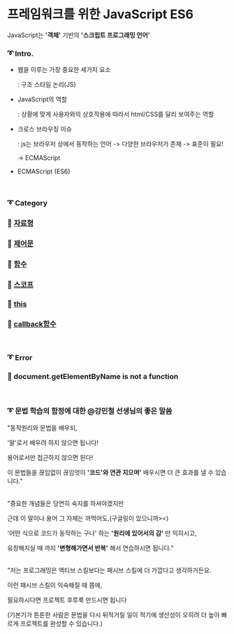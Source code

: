 # 프레임워크를 위한 JavaScript ES6

JavaScript는 **'객체'** 기반의 **'스크립트 프로그래밍 언어'**

### ➰ Intro.
- 웹을 이루는 가장 중요한 세가지 요소

    : 구조 스타일 논리(JS)

- JavaScript의 역할

    : 상황에 맞게 사용자와의 상호작용에 따라서 html/CSS를 달리 보여주는 역할

- 크로스 브라우징 이슈

    : js는 브라우저 상에서 동작하는 언어 ->  다양한 브라우저가 존재 -> 표준이 필요!

    -> ECMAScript

- ECMAScript (ES6)

<br>

### ➰ Category

### 📙 [자료형](https://github.com/jeonghye-choi/JavaScript-Study/blob/master/JavaScriptES6/%EC%9E%90%EB%A3%8C%ED%98%95.md)
### 📙 [제어문](https://github.com/jeonghye-choi/JavaScript-Study/blob/master/JavaScriptES6/%EC%A0%9C%EC%96%B4%EB%AC%B8.md)
### 📙 [함수](https://github.com/jeonghye-choi/JavaScript-Study/blob/master/JavaScriptES6/%ED%95%A8%EC%88%98.md)
### 📙 [스코프](https://github.com/jeonghye-choi/JavaScript-Study/blob/master/Docs/%EC%8A%A4%EC%BD%94%ED%94%84.md)
### 📙 [this](https://github.com/jeonghye-choi/JavaScript-Study/blob/master/Docs/this.md)
### 📙 [callback함수]()


<br>

### ➰ Error

### 💊 document.getElementByName is not a function


<br>

### ➰ 문법 학습의 함정에 대한 @강민철 선생님의 좋은 말씀

"동작원리와 문법을 배우되,

'말'로서 배우려 하지 않으면 됩니다!

용어로서만 접근하지 않으면 된다!

이 문법들을 끊임없이 끊임엇이 **'코드'와 연관 지으며'** 배우시면 더 큰 효과를 낼 수 있습니다."

<br>
"중요한 개념들은 당연히 숙지를 하셔야겠지만

근데 이 말이나 용어 그 자체는 까먹어도,(구글링이 있으니까><)

'어떤 식으로 코드가 동작하는 구나' 하는 **'원리에 있어서의 감'** 만 익히시고,

유창해지실 때 까지 **'변형해가면서 반복'** 해서 연습하시면 됩니다."

<br>
"저는 프로그래밍은 액티브 스킬보다는 패시브 스킬에 더 가깝다고 생각하거든요.

이런 패시브 스킬이 익숙해질 때 쯤에,

필요하시다면 프로젝트 후루룩 만드시면 됩니다

(기본기가 튼튼한 사람은 문법을 다시 뒤적거릴 일이 적기에 생산성이 오히려 더 높아 빠르게 
프로젝트를 완성할 수 있습니다.)











